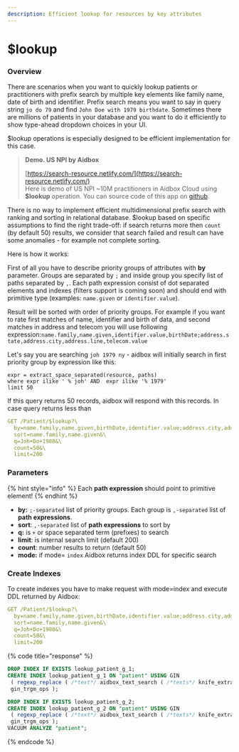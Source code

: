 ```yaml
---
description: Efficient lookup for resources by key attributes
---
```


# $lookup

### Overview

There are scenarios when you want to quickly lookup patients or practitioners with prefix search by multiple key elements like family name, date of birth and identifier. Prefix search means you want to say in query string `jo do 79` and find `John Doe with 1979 birthdate`. Sometimes there are millions of patients in your database and you want to do it efficiently to show type-ahead dropdown choices in your UI.

$lookup operations is especially designed to be efficient implementation for this case.

> **Demo. US NPI by Aidbox**
>
> [https://search-resource.netlify.com/](https://search-resource.netlify.com/)  
> Here is demo of US NPI ~10M practitioners in Aidbox Cloud using **$lookup** operation. You can source code of this app on [github](https://github.com/Aidbox/usnpi-ui).

There is no way to implement efficient multidimensional prefix search with ranking and sorting in  relational database. $lookup based on specific assumptions to find the right trade-off: if search returns more then `count` \(by default 50\) results, we consider that search failed and result can have some anomalies - for example not complete sorting.

Here is how it works:

First of all you have to describe priority groups of attributes with **by** parameter.  Groups are separated by `;` and inside group you specify list of paths separated by `,`.  Each path expression consist of dot separated elements and indexes \(filters support is coming soon\) and should end with primitive type \(examples: `name.given` or `identifier.value`\).

Result will be sorted with order of priority groups. For example if you want to rate first matches of name, identifier and birth of data, and second matches in address and telecom you will use following expression:`name.family,name.given,identifier.value,birthDate;address.state,address.city,address.line,telecom.value`

Let's say you are searching `joh 1979 ny` - aidbox will initially search in first priority group by expression like this: 

```text
expr = extract_space_separated(resource, paths) 
where expr ilike ' % joh' AND  expr ilike '% 1979'
limit 50
```

If this query returns  50 records, aidbox will respond with this records. In case query returns less than 

```yaml
GET /Patient/$lookup?\
  by=name.family,name.given,birthDate,identifier.value;address.city,address.line&\
  sort=name.family,name.given&\
  q=Joh+Do+1980&\
  count=50&\
  limit=200
```

### Parameters

{% hint style="info" %}
Each **path expression** should point to primitive element!
{% endhint %}

* **by:** `;-separated` list of priority groups. Each group is `,-separated` list of **path expressions**.
* **sort**:  `,-separated` list of **path expressions** to sort by
* **q:** is `+` or space separated term \(prefixes\) to search
* **limit**: is internal search limit \(default 200\)
* **count**: number results to return \(default 50\)
* **mode:** if mode= `index` Aidbox returns index DDL for specific search

### Create Indexes

To create indexes you have to make request with mode=index and execute DDL returned by Aidbox:

```yaml
GET /Patient/$lookup?\
  by=name.family,name.given,birthDate,identifier.value;address.city,address.line&\
  sort=name.family,name.given&\
  q=Joh+Do+1980&\
  count=50&\
  limit=200
```

{% code title="response" %}
```sql
DROP INDEX IF EXISTS lookup_patient_g_1;
CREATE INDEX lookup_patient_g_1 ON "patient" USING GIN 
 ( regexp_replace ( /*text*/ aidbox_text_search ( /*texts*/ knife_extract_text ( /*doc*/ resource , /*expr*/ $$[["name","family"],["name","given"],["birthDate"],["identifier","value"]]$$ ) ) , /*regexp*/ '[ -.,";:'']+' , /*repl*/ ' ' , /*flag*/ 'g' ) 
 gin_trgm_ops );

DROP INDEX IF EXISTS lookup_patient_g_2;
CREATE INDEX lookup_patient_g_2 ON "patient" USING GIN 
 ( regexp_replace ( /*text*/ aidbox_text_search ( /*texts*/ knife_extract_text ( /*doc*/ resource , /*expr*/ $$[["name","family"],["name","given"],["birthDate"],["identifier","value"],["address","city"],["address","line"]]$$ ) ) , /*regexp*/ '[ -.,";:'']+' , /*repl*/ ' ' , /*flag*/ 'g' ) 
 gin_trgm_ops );
VACUUM ANALYZE "patient";
```
{% endcode %}

### 

